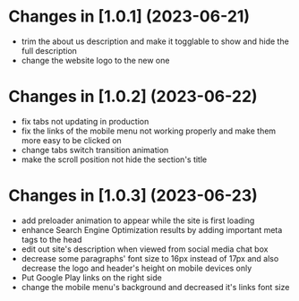 # Changes in [1.0.1] (2023-06-21)
- trim the about us description and make it togglable to show and hide the full description
- change the website logo to the new one
# Changes in [1.0.2] (2023-06-22)
- fix tabs not updating in production
- fix the links of the mobile menu not working properly and make them more easy to be clicked on
- change tabs switch transition animation
- make the scroll position not hide the section's title
# Changes in [1.0.3] (2023-06-23)
- add preloader animation to appear while the site is first loading
- enhance Search Engine Optimization results by adding important meta tags to the head
- edit out site's description when viewed from social media chat box
- decrease some paragraphs' font size to 16px instead of 17px and also decrease the logo and header's height on mobile devices only
- Put Google Play links on the right side
- change the mobile menu's background and decreased it's links font size